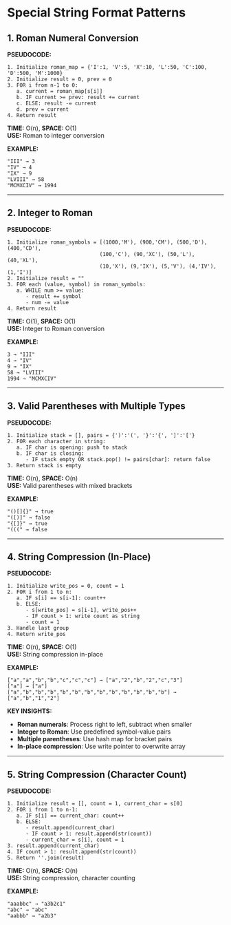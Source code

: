 # Special String Format Patterns

## 1. Roman Numeral Conversion

**PSEUDOCODE:**
```
1. Initialize roman_map = {'I':1, 'V':5, 'X':10, 'L':50, 'C':100, 'D':500, 'M':1000}
2. Initialize result = 0, prev = 0
3. FOR i from n-1 to 0:
   a. current = roman_map[s[i]]
   b. IF current >= prev: result += current
   c. ELSE: result -= current
   d. prev = current
4. Return result
```

**TIME:** O(n), **SPACE:** O(1)  
**USE:** Roman to integer conversion

**EXAMPLE:**
```
"III" → 3
"IV" → 4
"IX" → 9
"LVIII" → 58
"MCMXCIV" → 1994
```

---

## 2. Integer to Roman

**PSEUDOCODE:**
```
1. Initialize roman_symbols = [(1000,'M'), (900,'CM'), (500,'D'), (400,'CD'), 
                              (100,'C'), (90,'XC'), (50,'L'), (40,'XL'),
                              (10,'X'), (9,'IX'), (5,'V'), (4,'IV'), (1,'I')]
2. Initialize result = ""
3. FOR each (value, symbol) in roman_symbols:
   a. WHILE num >= value:
      - result += symbol
      - num -= value
4. Return result
```

**TIME:** O(1), **SPACE:** O(1)  
**USE:** Integer to Roman conversion

**EXAMPLE:**
```
3 → "III"
4 → "IV"
9 → "IX"
58 → "LVIII"
1994 → "MCMXCIV"
```

---

## 3. Valid Parentheses with Multiple Types

**PSEUDOCODE:**
```
1. Initialize stack = [], pairs = {')':'(', '}':'{', ']':'['}
2. FOR each character in string:
   a. IF char is opening: push to stack
   b. IF char is closing:
      - IF stack empty OR stack.pop() != pairs[char]: return false
3. Return stack is empty
```

**TIME:** O(n), **SPACE:** O(n)  
**USE:** Valid parentheses with mixed brackets

**EXAMPLE:**
```
"()[]{}" → true
"([)]" → false
"{[]}" → true
"(((" → false
```

---

## 4. String Compression (In-Place)

**PSEUDOCODE:**
```
1. Initialize write_pos = 0, count = 1
2. FOR i from 1 to n:
   a. IF s[i] == s[i-1]: count++
   b. ELSE:
      - s[write_pos] = s[i-1], write_pos++
      - IF count > 1: write count as string
      - count = 1
3. Handle last group
4. Return write_pos
```

**TIME:** O(n), **SPACE:** O(1)  
**USE:** String compression in-place

**EXAMPLE:**
```
["a","a","b","b","c","c","c"] → ["a","2","b","2","c","3"]
["a"] → ["a"]
["a","b","b","b","b","b","b","b","b","b","b","b","b"] → ["a","b","1","2"]
```

**KEY INSIGHTS:**
- **Roman numerals**: Process right to left, subtract when smaller
- **Integer to Roman**: Use predefined symbol-value pairs
- **Multiple parentheses**: Use hash map for bracket pairs
- **In-place compression**: Use write pointer to overwrite array

---

## 5. String Compression (Character Count)

**PSEUDOCODE:**
```
1. Initialize result = [], count = 1, current_char = s[0]
2. FOR i from 1 to n-1:
   a. IF s[i] == current_char: count++
   b. ELSE:
      - result.append(current_char)
      - IF count > 1: result.append(str(count))
      - current_char = s[i], count = 1
3. result.append(current_char)
4. IF count > 1: result.append(str(count))
5. Return ''.join(result)
```

**TIME:** O(n), **SPACE:** O(n)  
**USE:** String compression, character counting

**EXAMPLE:**
```
"aaabbc" → "a3b2c1"
"abc" → "abc"
"aabbb" → "a2b3"
``` 
